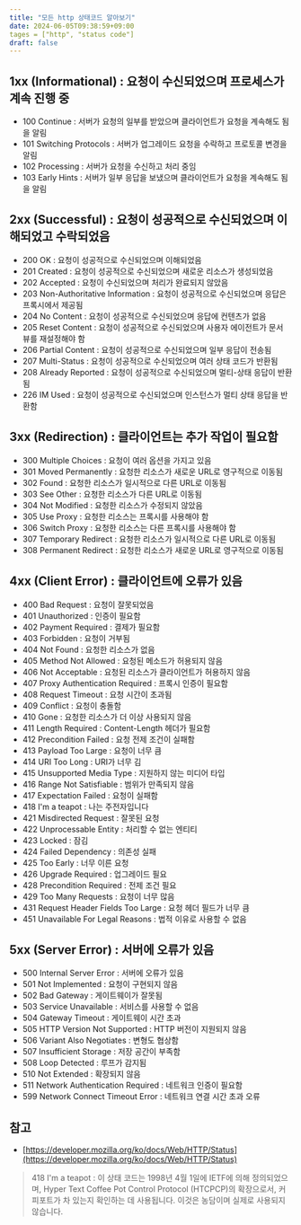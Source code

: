 ```yaml
---
title: "모든 http 상태코드 알아보기"
date: 2024-06-05T09:38:59+09:00
tages = ["http", "status code"]
draft: false
---
```


## 1xx (Informational) : 요청이 수신되었으며 프로세스가 계속 진행 중

-   100 Continue : 서버가 요청의 일부를 받았으며 클라이언트가 요청을 계속해도 됨을 알림
-   101 Switching Protocols : 서버가 업그레이드 요청을 수락하고 프로토콜 변경을 알림
-   102 Processing : 서버가 요청을 수신하고 처리 중임
-   103 Early Hints : 서버가 일부 응답을 보냈으며 클라이언트가 요청을 계속해도 됨을 알림

## 2xx (Successful) : 요청이 성공적으로 수신되었으며 이해되었고 수락되었음

-   200 OK : 요청이 성공적으로 수신되었으며 이해되었음
-   201 Created : 요청이 성공적으로 수신되었으며 새로운 리소스가 생성되었음
-   202 Accepted : 요청이 수신되었으며 처리가 완료되지 않았음
-   203 Non-Authoritative Information : 요청이 성공적으로 수신되었으며 응답은 프록시에서 제공됨
-   204 No Content : 요청이 성공적으로 수신되었으며 응답에 컨텐츠가 없음
-   205 Reset Content : 요청이 성공적으로 수신되었으며 사용자 에이전트가 문서 뷰를 재설정해야 함
-   206 Partial Content : 요청이 성공적으로 수신되었으며 일부 응답이 전송됨
-   207 Multi-Status : 요청이 성공적으로 수신되었으며 여러 상태 코드가 반환됨
-   208 Already Reported : 요청이 성공적으로 수신되었으며 멀티-상태 응답이 반환됨
-   226 IM Used : 요청이 성공적으로 수신되었으며 인스턴스가 멀티 상태 응답을 반환함

## 3xx (Redirection) : 클라이언트는 추가 작업이 필요함

-   300 Multiple Choices : 요청이 여러 옵션을 가지고 있음
-   301 Moved Permanently : 요청한 리소스가 새로운 URL로 영구적으로 이동됨
-   302 Found : 요청한 리소스가 일시적으로 다른 URL로 이동됨
-   303 See Other : 요청한 리소스가 다른 URL로 이동됨
-   304 Not Modified : 요청한 리소스가 수정되지 않았음
-   305 Use Proxy : 요청한 리소스는 프록시를 사용해야 함
-   306 Switch Proxy : 요청한 리소스는 다른 프록시를 사용해야 함
-   307 Temporary Redirect : 요청한 리소스가 일시적으로 다른 URL로 이동됨
-   308 Permanent Redirect : 요청한 리소스가 새로운 URL로 영구적으로 이동됨

## 4xx (Client Error) : 클라이언트에 오류가 있음

-   400 Bad Request : 요청이 잘못되었음
-   401 Unauthorized : 인증이 필요함
-   402 Payment Required : 결제가 필요함
-   403 Forbidden : 요청이 거부됨
-   404 Not Found : 요청한 리소스가 없음
-   405 Method Not Allowed : 요청된 메소드가 허용되지 않음
-   406 Not Acceptable : 요청된 리소스가 클라이언트가 허용하지 않음
-   407 Proxy Authentication Required : 프록시 인증이 필요함
-   408 Request Timeout : 요청 시간이 초과됨
-   409 Conflict : 요청이 충돌함
-   410 Gone : 요청한 리소스가 더 이상 사용되지 않음
-   411 Length Required : Content-Length 헤더가 필요함
-   412 Precondition Failed : 요청 전제 조건이 실패함
-   413 Payload Too Large : 요청이 너무 큼
-   414 URI Too Long : URI가 너무 김
-   415 Unsupported Media Type : 지원하지 않는 미디어 타입
-   416 Range Not Satisfiable : 범위가 만족되지 않음
-   417 Expectation Failed : 요청이 실패함
-   418 I'm a teapot : 나는 주전자입니다
-   421 Misdirected Request : 잘못된 요청
-   422 Unprocessable Entity : 처리할 수 없는 엔티티
-   423 Locked : 잠김
-   424 Failed Dependency : 의존성 실패
-   425 Too Early : 너무 이른 요청
-   426 Upgrade Required : 업그레이드 필요
-   428 Precondition Required : 전제 조건 필요
-   429 Too Many Requests : 요청이 너무 많음
-   431 Request Header Fields Too Large : 요청 헤더 필드가 너무 큼
-   451 Unavailable For Legal Reasons : 법적 이유로 사용할 수 없음

## 5xx (Server Error) : 서버에 오류가 있음

-   500 Internal Server Error : 서버에 오류가 있음
-   501 Not Implemented : 요청이 구현되지 않음
-   502 Bad Gateway : 게이트웨이가 잘못됨
-   503 Service Unavailable : 서비스를 사용할 수 없음
-   504 Gateway Timeout : 게이트웨이 시간 초과
-   505 HTTP Version Not Supported : HTTP 버전이 지원되지 않음
-   506 Variant Also Negotiates : 변형도 협상함
-   507 Insufficient Storage : 저장 공간이 부족함
-   508 Loop Detected : 루프가 감지됨
-   510 Not Extended : 확장되지 않음
-   511 Network Authentication Required : 네트워크 인증이 필요함
-   599 Network Connect Timeout Error : 네트워크 연결 시간 초과 오류

## 참고

-   [https://developer.mozilla.org/ko/docs/Web/HTTP/Status](https://developer.mozilla.org/ko/docs/Web/HTTP/Status)

> 418 I'm a teapot : 이 상태 코드는 1998년 4월 1일에 IETF에 의해 정의되었으며, Hyper Text Coffee Pot Control Protocol (HTCPCP)의 확장으로서, 커피포트가 차 있는지 확인하는 데 사용됩니다. 이것은 농담이며 실제로 사용되지 않습니다.
